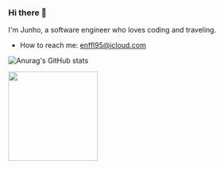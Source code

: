 ### Hi there 👋

I'm Junho, a software engineer who loves coding and traveling.
- How to reach me: enffl95@icloud.com


![Anurag's GitHub stats](https://github-readme-stats.vercel.app/api?username=JunhoYoon95&show_icons=true&theme=radical)

<a href="https://github.com/imysh578"><img align="center" style="height:180px" src="https://github-readme-stats.vercel.app/api/top-langs/?username=JunhoYoon95&layout=compact&theme=nord&hide_border=true" /></a> 

